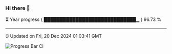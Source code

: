 ### Hi there 👋

⏳ Year progress { █████████████████████████████▁ } 96.73 %

---

⏰ Updated on Fri, 20 Dec 2024 01:03:41 GMT

![Progress Bar CI](https://github.com/liununu/liununu/workflows/Progress%20Bar%20CI/badge.svg)
